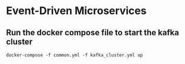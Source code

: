 # Event-Driven Microservices

## Run the docker compose file to start the kafka cluster
```shell
docker-compose -f common.yml -f kafka_cluster.yml up